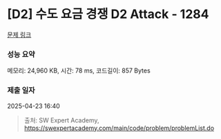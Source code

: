 # [D2] 수도 요금 경쟁 D2 Attack - 1284 

[문제 링크](https://swexpertacademy.com/main/code/problem/problemDetail.do?contestProbId=AV189xUaI8UCFAZN) 

### 성능 요약

메모리: 24,960 KB, 시간: 78 ms, 코드길이: 857 Bytes

### 제출 일자

2025-04-23 16:40



> 출처: SW Expert Academy, https://swexpertacademy.com/main/code/problem/problemList.do